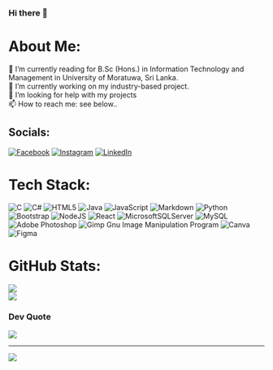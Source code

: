 ### Hi there 👋

<!--
**Monali-MST/Monali-MST** is a ✨ _special_ ✨ repository because its `README.md` (this file) appears on your GitHub profile.

Here are some ideas to get you started:

- 🔭 I’m currently working on ...
- 🌱 I’m currently learning ...
- 👯 I’m looking to collaborate on ...
- 🤔 I’m looking for help with ...
- 💬 Ask me about ...
- 📫 How to reach me: ...
- 😄 Pronouns: ...
- ⚡ Fun fact: ...
-->
# About Me:
🔭 I’m currently reading for B.Sc (Hons.) in Information Technology and Management in University of Moratuwa, Sri Lanka.<br>🌱 I’m currently working on my industry-based project.<br>🤝 I’m looking for help with my projects<br>📫 How to reach me: see below..<br>


## Socials:
[![Facebook](https://img.shields.io/badge/Facebook-%231877F2.svg?logo=Facebook&logoColor=white)](https://facebook.com/shiwan.thennakoon) [![Instagram](https://img.shields.io/badge/Instagram-%23E4405F.svg?logo=Instagram&logoColor=white)](https://instagram.com/shiwanthika_mst) [![LinkedIn](https://img.shields.io/badge/LinkedIn-%230077B5.svg?logo=linkedin&logoColor=white)](https://linkedin.com/in/monali-shiwanthika) 

# Tech Stack:
![C](https://img.shields.io/badge/c-%2300599C.svg?style=for-the-badge&logo=c&logoColor=white) ![C#](https://img.shields.io/badge/c%23-%23239120.svg?style=for-the-badge&logo=c-sharp&logoColor=white) ![HTML5](https://img.shields.io/badge/html5-%23E34F26.svg?style=for-the-badge&logo=html5&logoColor=white) ![Java](https://img.shields.io/badge/java-%23ED8B00.svg?style=for-the-badge&logo=java&logoColor=white) ![JavaScript](https://img.shields.io/badge/javascript-%23323330.svg?style=for-the-badge&logo=javascript&logoColor=%23F7DF1E) ![Markdown](https://img.shields.io/badge/markdown-%23000000.svg?style=for-the-badge&logo=markdown&logoColor=white) ![Python](https://img.shields.io/badge/python-3670A0?style=for-the-badge&logo=python&logoColor=ffdd54) ![Bootstrap](https://img.shields.io/badge/bootstrap-%23563D7C.svg?style=for-the-badge&logo=bootstrap&logoColor=white) ![NodeJS](https://img.shields.io/badge/node.js-6DA55F?style=for-the-badge&logo=node.js&logoColor=white) ![React](https://img.shields.io/badge/react-%2320232a.svg?style=for-the-badge&logo=react&logoColor=%2361DAFB) ![MicrosoftSQLServer](https://img.shields.io/badge/Microsoft%20SQL%20Sever-CC2927?style=for-the-badge&logo=microsoft%20sql%20server&logoColor=white) ![MySQL](https://img.shields.io/badge/mysql-%2300f.svg?style=for-the-badge&logo=mysql&logoColor=white) ![Adobe Photoshop](https://img.shields.io/badge/adobephotoshop-%2331A8FF.svg?style=for-the-badge&logo=adobephotoshop&logoColor=white) ![Gimp Gnu Image Manipulation Program](https://img.shields.io/badge/Gimp-657D8B?style=for-the-badge&logo=gimp&logoColor=FFFFFF) ![Canva](https://img.shields.io/badge/Canva-%2300C4CC.svg?style=for-the-badge&logo=Canva&logoColor=white) 	![Figma](https://img.shields.io/badge/figma-%23F24E1E.svg?style=for-the-badge&logo=figma&logoColor=white)

# GitHub Stats:
<!-- ![](https://github-readme-stats.vercel.app/api?username=Monali-MST&theme=vue-dark&hide_border=false&include_all_commits=false&count_private=true)<br/> -->
![](https://github-readme-streak-stats.herokuapp.com/?user=Monali-MST&theme=vue-dark&hide_border=false)<br/>
![](https://github-readme-stats.vercel.app/api/top-langs/?username=Monali-MST&theme=vue-dark&hide_border=false&include_all_commits=false&count_private=true&layout=compact)

### Dev Quote
![](https://quotes-github-readme.vercel.app/api?type=horizontal&theme=radical)

---
[![](https://visitcount.itsvg.in/api?id=Monali-MST&icon=0&color=0)](https://visitcount.itsvg.in)

<!-- Proudly created with GPRM ( https://gprm.itsvg.in ) -->
